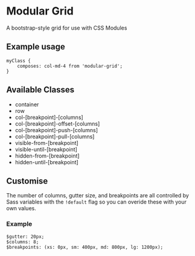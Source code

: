 # Modular Grid

A bootstrap-style grid for use with CSS Modules

## Example usage

```
myClass {
    composes: col-md-4 from 'modular-grid';
}
```
## Available Classes

- container
- row
- col-[breakpoint]-[columns]
- col-[breakpoint]-offset-[columns]
- col-[breakpoint]-push-[columns]
- col-[breakpoint]-pull-[columns]
- visible-from-[breakpoint]
- visible-until-[breakpoint]
- hidden-from-[breakpoint]
- hidden-until-[breakpoint]

## Customise

The number of columns, gutter size, and breakpoints are all controlled by Sass variables with the `!default` flag so you can overide these with your own values.

### Example

```
$gutter: 20px;
$columns: 8;
$breakpoints: (xs: 0px, sm: 400px, md: 800px, lg: 1200px);
```